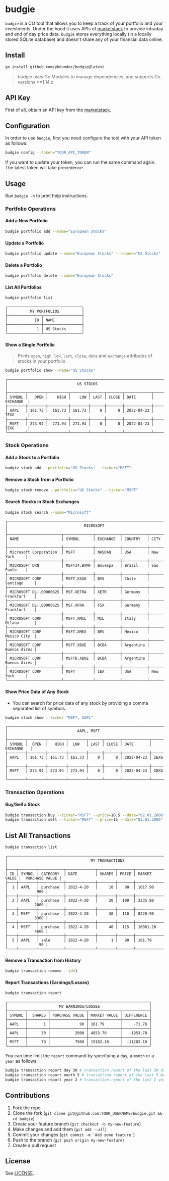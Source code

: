 # budgie

`budgie` is a CLI tool that allows you to keep a track of your portfolio and your investments.
Under the hood it uses APIs of [marketstack](https://marketstack.com) to provide intraday and
end of day price data. `budgie` stores everything locally (in a locally stored SQLite database)
and doesn't share any of your financial data online.

## Install

```sh
go install github.com/ykdundar/budgie@latest
```

> budgie uses Go Modules to manage dependencies, and supports Go versions >=1.14.x.

## API Key

First of all, obtain an API key from the [marketstack](https://marketstack.com/product).

## Configuration

In order to use `budgie`, first you need configure the tool with your API token as follows:

```sh
budgie config --token="YOUR_API_TOKEN"
```

If you want to update your token, you can run the same command again. The latest token will take precedence.

## Usage

Run `budgie -h` to print help instructions.

### Portfolio Operations

#### Add a New Portfolio

```sh
budgie portfolio add --name="European Stocks"
```

#### Update a Portfolio

```sh
budgie portfolio update --name="European Stocks" --rename="US Stocks"
```

#### Delete a Portfolio

```sh
budgie portfolio delete --name="European Stocks"
```

#### List All Portfolios

```sh
budgie portfolio list
```

```
╭─────────────────────────────────╮
│          MY PORTFOLIOS          │
├───────────────┬─────────────────┤
│            ID │ NAME            │
├───────────────┼─────────────────┤
│             1 │ US Stocks       │
╰───────────────┴─────────────────╯
```

#### Show a Single Portfolio

> Prints `open`, `high`, `low`, `last`, `close`, `date` and `exchange` attributes of stocks in your portfolio

```sh
budgie portfolio show --name="US Stocks"
```

```
╭────────────────────────────────────────────────────────────────────────────╮
│                               US STOCKS                                    │
├────────┬────────┬─────────┬────────┬──────┬───────┬────────────┬───────────┤
│ SYMBOL │   OPEN │    HIGH │    LOW │ LAST │ CLOSE │ DATE       │ EXCHANGE  │
├────────┼────────┼─────────┼────────┼──────┼───────┼────────────┼───────────┤
│ AAPL   │ 161.73 │  161.73 │ 161.73 │    0 │     0 │ 2022-04-23 │ IEXG      │
├────────┼────────┼─────────┼────────┼──────┼───────┼────────────┼───────────┤
│ MSFT   │ 273.94 │  273.94 │ 273.94 │    0 │     0 │ 2022-04-23 │ IEXG      │
╰────────┴────────┴─────────┴────────┴──────┴───────┴────────────┴───────────╯
```

### Stock Operations

#### Add a Stock to a Portfolio

```sh
budgie stock add --portfolio="US Stocks" --ticker="MSFT"
```

#### Remove a Stock from a Portfolio

```sh
budgie stock remove --portfolio="US Stocks" --ticker="MSFT"
```

#### Search Stocks in Stock Exchanges

```sh
budgie stock search --name="Microsoft"
```

```
╭─────────────────────────────────────────────────────────────────────────────╮
│                                  MICROSOFT                                  │
├────────────────────────┬─────────────┬───────────┬───────────┬──────────────┤
│ NAME                   │ SYMBOL      │ EXCHANGE  │ COUNTRY   │ CITY         │
├────────────────────────┼─────────────┼───────────┼───────────┼──────────────┤
│ Microsoft Corporation  │ MSFT        │ NASDAQ    │ USA       │ New York     │
├────────────────────────┼─────────────┼───────────┼───────────┼──────────────┤
│ MICROSOFT DRN          │ MSFT34.BVMF │ Bovespa   │ Brazil    │ Sao Paulo    │
├────────────────────────┼─────────────┼───────────┼───────────┼──────────────┤
│ MICROSOFT CORP         │ MSFT.XSGO   │ BVS       │ Chile     │ Santiago     │
├────────────────────────┼─────────────┼───────────┼───────────┼──────────────┤
│ MICROSOFT DL-,00000625 │ MSF.XETRA   │ XETR      │ Germany   │ Frankfurt    │
├────────────────────────┼─────────────┼───────────┼───────────┼──────────────┤
│ MICROSOFT DL-,00000625 │ MSF.XFRA    │ FSX       │ Germany   │ Frankfurt    │
├────────────────────────┼─────────────┼───────────┼───────────┼──────────────┤
│ MICROSOFT CORP         │ MSFT.XMIL   │ MIL       │ Italy     │ Milano       │
├────────────────────────┼─────────────┼───────────┼───────────┼──────────────┤
│ MICROSOFT CORP         │ MSFT.XMEX   │ BMV       │ Mexico    │ Mexico City  │
├────────────────────────┼─────────────┼───────────┼───────────┼──────────────┤
│ MICROSOFT CORP         │ MSFT.XBUE   │ BCBA      │ Argentina │ Buenos Aires │
├────────────────────────┼─────────────┼───────────┼───────────┼──────────────┤
│ MICROSOFT CORP         │ MSFTD.XBUE  │ BCBA      │ Argentina │ Buenos Aires │
├────────────────────────┼─────────────┼───────────┼───────────┼──────────────┤
│ MICROSOFT CORP         │ MSFT        │ IEX       │ USA       │ New York     │
╰────────────────────────┴─────────────┴───────────┴───────────┴──────────────╯
```

#### Show Price Data of Any Stock

- You can search for price data of any stock by providing a comma separated list of symbols.

```sh
budgie stock show --ticker "MSFT, AAPL"
```

```
╭────────────────────────────────────────────────────────────────────────────╮
│                               AAPL, MSFT                                   │
├────────┬────────┬────────┬────────┬──────┬───────┬────────────┬────────────┤
│ SYMBOL │  OPEN  │   HIGH │  LOW   │ LAST │ CLOSE │ DATE       │ EXCHANGE   │
├────────┼────────┼────────┼────────┼──────┼───────┼────────────┼────────────┤
│ AAPL   │ 161.73 │ 161.73 │ 161.73 │    0 │     0 │ 2022-04-23 │ IEXG       │
├────────┼────────┼────────┼────────┼──────┼───────┼────────────┼────────────┤
│ MSFT   │ 273.94 │ 273.94 │ 273.94 │    0 │     0 │ 2022-04-23 │ IEXG       │
╰────────┴────────┴────────┴────────┴──────┴───────┴────────────┴────────────╯
```

### Transaction Operations

#### Buy/Sell a Stock

```sh
budgie transaction buy --ticker="MSFT" --price=10.5 --date="02.01.2006" --shares=50
budgie transaction sell --ticker="MSFT" --price=15 --date="03.01.2006" --shares=20
```

## List All Transactions

```sh
budgie transaction list
```

```
╭─────────────────────────────────────────────────────────────────────────────────────────╮
│                                     MY TRANSACTIONS                                     │
├────┬────────┬───────────┬─────────────┬────────┬───────┬──────────────┬─────────────────┤
│ ID │ SYMBOL │ CATEGORY  │ DATE        │ SHARES │ PRICE │ MARKET VALUE │  PURCHASE VALUE │
├────┼────────┼───────────┼─────────────┼────────┼───────┼──────────────┼─────────────────┤
│  1 │ AAPL   │ purchase  │ 2022-4-20   │     10 │   90  │ 1617.90      │             900 │
├────┼────────┼───────────┼─────────────┼────────┼───────┼──────────────┼─────────────────┤
│  2 │ AAPL   │ purchase  │ 2022-4-20   │     20 │  100  │ 3235.80      │            2000 │
├────┼────────┼───────────┼─────────────┼────────┼───────┼──────────────┼─────────────────┤
│  3 │ MSFT   │ purchase  │ 2022-4-20   │     30 │  110  │ 8220.90      │            3300 │
├────┼────────┼───────────┼─────────────┼────────┼───────┼──────────────┼─────────────────┤
│  4 │ MSFT   │ purchase  │ 2022-4-20   │     40 │  115  │ 10961.20     │            4600 │
├────┼────────┼───────────┼─────────────┼────────┼───────┼──────────────┼─────────────────┤
│  5 │ AAPL   │ sale      │ 2022-4-20   │      1 │   90  │ 161.79       │              90 │
╰────┴────────┴───────────┴─────────────┴────────┴───────┴──────────────┴─────────────────╯
```


#### Remove a Transaction from History

```sh
budgie transaction remove --id=1
```

#### Report Transactions (Earnings/Losses)

```sh
budgie transaction report 
```

```
╭───────────────────────────────────────────────────────────────╮
│                       MY EARNINGS/LOSSES                      │
├────────┬─────────┬────────────────┬──────────────┬────────────┤
│ SYMBOL │  SHARES │ PURCHASE VALUE │ MARKET VALUE │ DIFFERENCE │
├────────┼─────────┼────────────────┼──────────────┼────────────┤
│ AAPL   │       1 │             90 │ 161.79       │     -71.78 │
├────────┼─────────┼────────────────┼──────────────┼────────────┤
│ AAPL   │      30 │           2900 │ 4853.70      │   -1953.70 │
├────────┼─────────┼────────────────┼──────────────┼────────────┤
│ MSFT   │      70 │           7900 │ 19182.10     │  -11282.10 │
╰────────┴─────────┴────────────────┴──────────────┴────────────╯
```

You can time limit the `report` command by specifying a `day`, a `month` or a `year` as follows:

```sh
budgie transaction report day 30 # transaction report of the last 30 days
budgie transaction report month 5 # transaction report of the last 5 months
budgie transaction report year 2 # transaction report of the last 2 years
```

## Contributions

1. Fork the repo
2. Clone the fork (`git clone git@github.com:YOUR_USERNAME/budgie.git && cd budgie`)
3. Create your feature branch (`git checkout -b my-new-feature`)
4. Make changes and add them (`git add --all`)
5. Commit your changes (`git commit -m 'Add some feature'`)
6. Push to the branch (`git push origin my-new-feature`)
7. Create a pull request

## License

See [LICENSE](https://github.com/ykdundar/budgie/blob/master/LICENSE).
